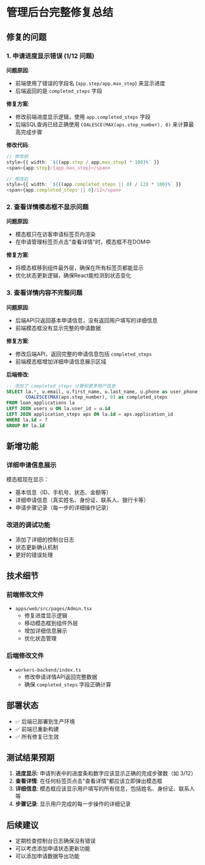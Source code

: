 # 管理后台完整修复总结

## 修复的问题

### 1. 申请进度显示错误 (1/12 问题)
**问题原因**: 
- 前端使用了错误的字段名 (`app.step/app.max_step`) 来显示进度
- 后端返回的是 `completed_steps` 字段

**修复方案**:
- 修改前端进度显示逻辑，使用 `app.completed_steps` 字段
- 后端SQL查询已经正确使用 `COALESCE(MAX(aps.step_number), 0)` 来计算最高完成步骤

**修改代码**:
```typescript
// 修改前
style={{ width: `${(app.step / app.max_step) * 100}%` }}
<span>{app.step}/{app.max_step}</span>

// 修改后  
style={{ width: `${((app.completed_steps || 0) / 12) * 100}%` }}
<span>{app.completed_steps || 0}/12</span>
```

### 2. 查看详情模态框不显示问题
**问题原因**: 
- 模态框只在访客申请标签页内渲染
- 在申请管理标签页点击"查看详情"时，模态框不在DOM中

**修复方案**:
- 将模态框移到组件最外层，确保在所有标签页都能显示
- 优化状态更新逻辑，确保React能检测到状态变化

### 3. 查看详情内容不完整问题
**问题原因**: 
- 后端API只返回基本申请信息，没有返回用户填写的详细信息
- 前端模态框没有显示完整的申请数据

**修复方案**:
- 修改后端API，返回完整的申请信息包括 `completed_steps`
- 前端模态框增加详细申请信息展示区域

**后端修改**:
```sql
-- 添加了 completed_steps 计算和更多用户信息
SELECT la.*, u.email, u.first_name, u.last_name, u.phone as user_phone,
       COALESCE(MAX(aps.step_number), 0) as completed_steps
FROM loan_applications la
LEFT JOIN users u ON la.user_id = u.id
LEFT JOIN application_steps aps ON la.id = aps.application_id
WHERE la.id = ?
GROUP BY la.id
```

## 新增功能

### 详细申请信息展示
模态框现在显示：
- 基本信息（ID、手机号、状态、金额等）
- 详细申请信息（真实姓名、身份证、联系人、银行卡等）
- 申请步骤记录（每一步的详细操作记录）

### 改进的调试功能
- 添加了详细的控制台日志
- 状态更新确认机制
- 更好的错误处理

## 技术细节

### 前端修改文件
- `apps/web/src/pages/Admin.tsx`
  - 修复进度显示逻辑
  - 移动模态框到组件外层
  - 增加详细信息展示
  - 优化状态管理

### 后端修改文件  
- `workers-backend/index.ts`
  - 修改申请详情API返回完整数据
  - 确保 `completed_steps` 字段正确计算

## 部署状态
- ✅ 后端已部署到生产环境
- ✅ 前端已重新构建
- ✅ 所有修复已生效

## 测试结果预期
1. **进度显示**: 申请列表中的进度条和数字应该显示正确的完成步骤数（如 3/12）
2. **查看详情**: 在任何标签页点击"查看详情"都应该立即弹出模态框
3. **详细信息**: 模态框应该显示用户填写的所有信息，包括姓名、身份证、联系人等
4. **步骤记录**: 显示用户完成的每一步操作的详细记录

## 后续建议
- 定期检查控制台日志确保没有错误
- 可以考虑添加申请状态更新功能
- 可以添加申请数据导出功能